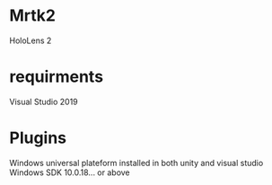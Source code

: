 # Mrtk2
 HoloLens 2

# requirments

Visual Studio 2019

# Plugins

Windows universal plateform installed in both unity and visual studio
Windows SDK 10.0.18... or above
